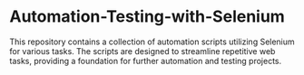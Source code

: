 # Automation-Testing-with-Selenium
This repository contains a collection of automation scripts utilizing Selenium for various tasks. The scripts are designed to streamline repetitive web tasks, providing a foundation for further automation and testing projects.
